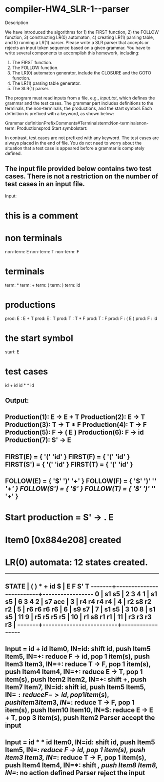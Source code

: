 compiler-HW4_SLR-1--parser
==========================
Description

We have introduced the algorithms for 1) the FIRST function, 2) the FOLLOW
function, 3) constructing LR(0) automaton, 4) creating LR(1) parsing table,
and 5) running a LR(1) parser. Please write a SLR parser that accepts or
rejects an input token sequence based on a given grammar. You have to write
several components to accomplish this homework, including:


   1. The FIRST function.
   2. The FOLLOW function.
   3. The LR(0) automaton generator, include the CLOSURE and the GOTO
   function.
   4. The LR(1) parsing table generator.
   5. The SLR(1) parser.

The program must read inputs from a file, e.g., *input.txt*, which defines
the grammar and the test cases. The grammar part includes definitions to
the terminals, the non-terminals, the productions, and the start symbol.
Each definition is prefixed with a keyword, as shown below:

Grammar definitionPrefixComments#Terminalsterm:Non-terminalsnon-term:
Productionsprod:Start symbolstart:

In contrast, test cases are not prefixed with any keyword. The test cases
are always placed in the end of file. You do not need to worry about the
situation that a test case is appeared before a grammar is completely
defined.

The input file provided below contains two test cases. There is not a
restriction on the number of test cases in an input file.
------------------------------

Input:

# this is a comment
# non terminals
non-term: E
non-term: T
non-term: F
# terminals
term: *
term: +
term: (
term: )
term: id
# productions
prod: E : E + T
prod: E : T
prod: T : T * F
prod: T : F
prod: F : ( E )
prod: F : id
# the start symbol
start: E
# test cases
id + id
id * * id


Output:
--------------------------------
Production(1): E -> E + T
Production(2): E -> T
Production(3): T -> T * F
Production(4): T -> F
Production(5): F -> ( E )
Production(6): F -> id
Production(7): S' -> E
------------------------------------------------------------
FIRST(E) = { '(' 'id' }
FIRST(F) = { '(' 'id' }
FIRST(S') = { '(' 'id' }
FIRST(T) = { '(' 'id' }
------------------------------------------------------------
FOLLOW(E) = { '$' ')' '+' }
FOLLOW(F) = { '$' ')' '*' '+' }
FOLLOW(S') = { '$' }
FOLLOW(T) = { '$' ')' '*' '+' }
------------------------------------------------------------
# Start production = S' -> . E
# Item0 [0x884e208] created
# LR(0) automata: 12 states created.
------------------------------------------------------------
 STATE | (   )   *   +   id  $   | E   F   S'  T
-------+-------------------------+-----------------
     0 | s1              s5      | 2   3       4
     1 | s1              s5      | 6   3       4
     2 |             s7      acc |
     3 |     r4  r4  r4      r4  |
     4 |     r2  s8  r2      r2  |
     5 |     r6  r6  r6      r6  |
     6 |     s9      s7          |
     7 | s1              s5      |     3       10
     8 | s1              s5      |     11
     9 |     r5  r5  r5      r5  |
    10 |     r1  s8  r1      r1  |
    11 |     r3  r3  r3      r3  |
-------+-------------------------+-----------------
------------------------------------------------------------
Input = id + id
Item0, IN=id:   shift id, push Item5
Item5, IN=+:    reduce F -> id, pop 1 item(s), push Item3
Item3, IN=+:    reduce T -> F, pop 1 item(s), push Item4
Item4, IN=+:    reduce E -> T, pop 1 item(s), push Item2
Item2, IN=+:    shift +, push Item7
Item7, IN=id:   shift id, push Item5
Item5, IN=$:    reduce F -> id, pop 1 item(s), push Item3
Item3, IN=$:    reduce T -> F, pop 1 item(s), push Item10
Item10, IN=$:   reduce E -> E + T, pop 3 item(s), push Item2
Parser accept the input
------------------------------------------------------------
Input = id * * id
Item0, IN=id:   shift id, push Item5
Item5, IN=*:    reduce F -> id, pop 1 item(s), push Item3
Item3, IN=*:    reduce T -> F, pop 1 item(s), push Item4
Item4, IN=*:    shift *, push Item8
Item8, IN=*:    no action defined
Parser reject the input
------------------------------------------------------------